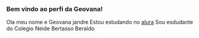 ### Bem vindo ao perfi da Geovana!

Ola meu nome e Geovana jandre
Estou estudando no [alura](https://cursos.cursos.alura.com.br)
Sou esdudante do Colegio Neide Bertasso Beraldo 
